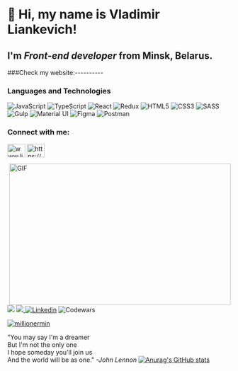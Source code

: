 # 👋 Hi, my name is **Vladimir Liankevich**!
## I'm *Front-end developer* from Minsk, Belarus.
###Check my website:----------
### Languages and Technologies
![JavaScript](https://img.shields.io/badge/javascript-%23323330.svg?style=for-the-badge&logo=javascript&logoColor=%23F7DF1E)
![TypeScript](https://img.shields.io/badge/typescript-%23007ACC.svg?style=for-the-badge&logo=typescript&logoColor=white)
![React](https://img.shields.io/badge/react-%2320232a.svg?style=for-the-badge&logo=react&logoColor=%2361DAFB)
![Redux](https://img.shields.io/badge/redux-%23593d88.svg?style=for-the-badge&logo=redux&logoColor=white)
![HTML5](https://img.shields.io/badge/html5-%23E34F26.svg?style=for-the-badge&logo=html5&logoColor=white)
![CSS3](https://img.shields.io/badge/css3-%231572B6.svg?style=for-the-badge&logo=css3&logoColor=white)
![SASS](https://img.shields.io/badge/SASS-hotpink.svg?style=for-the-badge&logo=SASS&logoColor=white)
![Gulp](https://img.shields.io/badge/GULP-%23CF4647.svg?style=for-the-badge&logo=gulp&logoColor=white)
![Material UI](https://img.shields.io/badge/materialui-%230081CB.svg?style=for-the-badge&logo=material-ui&logoColor=white)
![Figma](https://img.shields.io/badge/figma-%23F24E1E.svg?style=for-the-badge&logo=figma&logoColor=white)
![Postman](https://img.shields.io/badge/Postman-FF6C37?style=for-the-badge&logo=postman&logoColor=white)

<h3 align="left">Connect with me:</h3>
<p align="left">
<a href="https://linkedin.com/in/www.linkedin.com/in/vladimirliankevich" target="blank"><img align="center" src="https://raw.githubusercontent.com/rahuldkjain/github-profile-readme-generator/master/src/images/icons/Social/linked-in-alt.svg" alt="www.linkedin.com/in/vladimirliankevich" height="30" width="40" /></a>
<a href="https://fb.com/https://www.facebook.com/vladimir.liankevich/" target="blank"><img align="center" src="https://raw.githubusercontent.com/rahuldkjain/github-profile-readme-generator/master/src/images/icons/Social/facebook.svg" alt="https://www.facebook.com/vladimir.liankevich/" height="30" width="40" /></a>
</p>

<img align="right" alt="GIF" src="https://github.com/abhisheknaiidu/abhisheknaiidu/blob/master/code.gif?raw=true" width="500" height="320" />

![](https://img.shields.io/badge/Gmail-D14836?style=for-the-badge&logo=gmail&logoColor=white)
[<img src='https://img.shields.io/badge/Telegram-2CA5E0?style=for-the-badge&logo=telegram&logoColor=white' /> ](https://t.me/millionerMIN)
[<img src="https://img.shields.io/badge/linkedin-%230077B5.svg?style=for-the-badge&logo=linkedin&logoColor=white" alt="Linkedin"/>](www.linkedin.com/in/vladimirliankevich)
![Codewars](https://img.shields.io/badge/Codewars-B1361E?style=for-the-badge&logo=codewars&logoColor=grey)

<p align="left"> <a href="https://github.com/ryo-ma/github-profile-trophy"><img src="https://github-profile-trophy.vercel.app/?username=millionermin" alt="millionermin" /></a> </p>

"You may say I'm a dreamer <br>
 But I'm not the only one<br>
 I hope someday you'll join us<br>
 And the world will be as one." *-John Lennon*
[![Anurag's GitHub stats](https://github-readme-stats.vercel.app/api?username=millionermin&show_icons=true&theme=cobalt)](https://github.com/anuraghazra/github-readme-stats)
